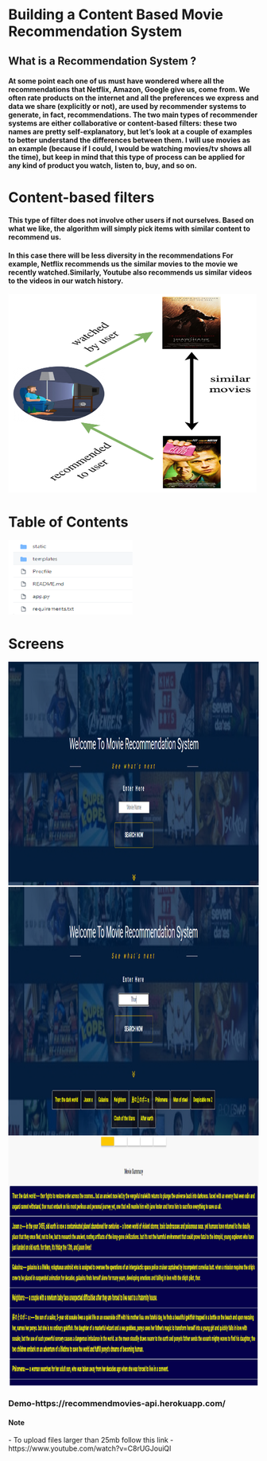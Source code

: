 # Building a Content Based Movie Recommendation System

<h2>What is a Recommendation System ? </h2>
<h4>At some point each one of us must have wondered where all the recommendations that Netflix, Amazon, Google give us, come from. We often rate products on the internet and all the preferences we express and data we share (explicitly or not), are used by recommender systems to generate, in fact, recommendations. The two main types of recommender systems are either collaborative or content-based filters: these two names are pretty self-explanatory, but let’s look at a couple of examples to better understand the differences between them. I will use movies as an example (because if I could, I would be watching movies/tv shows all the time), but keep in mind that this type of process can be applied for any kind of product you watch, listen to, buy, and so on. </h4>

# Content-based filters
<h4>This type of filter does not involve other users if not ourselves. Based on what we like, the algorithm will simply pick items with similar content to recommend us.</h4>
<h4>In this case there will be less diversity in the recommendations For example, Netflix recommends us the similar movies to the movie we recently watched.Similarly, Youtube also recommends us similar videos to the videos in our watch history.</h4>

<img src="/static/img/banner/FlowDig.png" alt="" width="500" height="400">

# Table of Contents
<img src="/Screenshot (75).png" alt="" width="250" height="150">

# Screens
<img src="/Screen1.png" alt="" width="1200" height="450">
<img src="/Screen2.png" alt="" width="1200" height="500">
<img src="/Screen3.png" alt="" width="1200" height="500">
<h3>Demo-https://recommendmovies-api.herokuapp.com/</h3>

<h4>Note</h4>-  To upload files larger than 25mb follow this link - https://www.youtube.com/watch?v=C8rUGJouiQI

